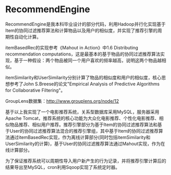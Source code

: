 # RecommendEngine

RecommendEngine是我本科毕业设计的部分代码，利用Hadoop并行化实现基于Item的协同过滤推荐算法和计算物品以及用户的相似度，并实现了推荐引擎的周期性自动化计算。

itemBasedRec的实现参考《Mahout in Action》中1.6 Distributing recommendation computations，这是最基本的基于物品的协同过滤推荐算法实现，基于一种假设：两个物品被同一个用户喜欢的频率越高，说明这两个物品越相似。

itemSimilarity和UserSimilarity分别计算了物品的相似度和用户的相似度，核心思想参考了John S.Breese的论文"Empirical Analysis of Predictive Algorithms for Collaborative Filtering"。

GroupLens数据集：http://www.grouplens.org/node/12

基于以上我实现了一个电影推荐系统，关系型数据库采用MySQL，服务器采用Apache Tomcat，推荐系统的核心功能为大众化电影推荐、个性化电影推荐、相似物品推荐、相似用户推荐。推荐引擎部分为基于Item的协同过滤推荐算法和基于User的协同过滤推荐算法混合的推荐引擎组，其中基于Item的协同过滤推荐算法通过itemBasedRec实现，作为离线计算部分(同时包括itemSimilarity和UserSimilarity的计算)，基于User的协同过滤推荐算法通过Mahout实现，作为在线计算部分。

为了保证推荐系统可以周期性导入用户新产生的行为记录，并将推荐引擎计算后的结果导出至MySQL，cron利用Sqoop实现了系统定时器。
